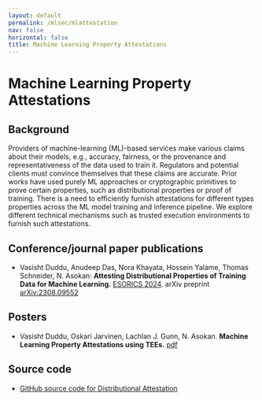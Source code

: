 ```yaml
---
layout: default
permalink: /mlsec/mlattestation
nav: false
horizontal: false
title: Machine Learning Property Attestations
---
```



# Machine Learning Property Attestations

## Background 

Providers of machine-learning (ML)-based services make various claims about their models, e.g., accuracy, fairness, or the provenance and representativeness of the data used to train it. 
Regulators and potential clients must convince themselves that these claims are accurate. 
Prior works have used purely ML approaches or cryptographic primitives to prove certain properties, such as distributional properties or proof of training. 
There is a need to efficiently furnish attestations for different types properties across the ML model training and inference pipeline.
We explore different technical mechanisms such as trusted execution environments to furnish such attestations. 

## Conference/journal paper publications

- Vasisht Duddu, Anudeep Das, Nora Khayata, Hossein Yalame, Thomas Schneider, N. Asokan: **Attesting Distributional Properties of Training Data for Machine Learning.** [ESORICS 2024](https://esorics2024.org/). arXiv preprint [arXiv:2308.09552](https://arxiv.org/abs/2308.09552)

## Posters

- Vasisht Duddu, Oskari Jarvinen, Lachlan J. Gunn, N. Asokan. **Machine Learning Property Attestations using TEEs.** [pdf](../../assets/pdf/mlsec/AttestedML_poster.pdf)

## Source code


- [GitHub source code for Distributional Attestation](https://github.com/ssg-research/distribution-attestation)

